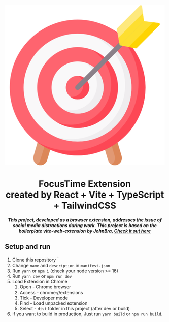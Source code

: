 <div align="center">
<img src="public/target.png" alt="logo"/>
<h1> FocusTime Extension <br/>created by React + Vite + TypeScript + TailwindCSS</h1>

<h5>
This project, developed as a browser extension, addresses the issue of social media distractions during work. This project is based on the boilerplate <b>vite-web-extension</b> by JohnBra, <a target="_blank" rel="noopener noreferrer" href="https://github.com/JohnBra/vite-web-extension">Check it out here</a>
</h5>

</div>

## Setup and run
1. Clone this repository｀
2. Change `name` and `description` in `manifest.json`
3. Run `yarn` or `npm i` (check your node version >= 16)
4. Run `yarn dev` or `npm run dev`
5. Load Extension in Chrome
   1. Open - Chrome browser
   2. Access - chrome://extensions
   3. Tick - Developer mode
   4. Find - Load unpacked extension
   5. Select - `dist` folder in this project (after dev or build)
6. If you want to build in production, Just run `yarn build` or `npm run build`.
